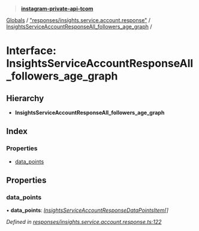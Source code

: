 > **[instagram-private-api-tcom](../README.md)**

[Globals](../README.md) / ["responses/insights.service.account.response"](../modules/_responses_insights_service_account_response_.md) / [InsightsServiceAccountResponseAll_followers_age_graph](_responses_insights_service_account_response_.insightsserviceaccountresponseall_followers_age_graph.md) /

# Interface: InsightsServiceAccountResponseAll_followers_age_graph

## Hierarchy

* **InsightsServiceAccountResponseAll_followers_age_graph**

## Index

### Properties

* [data_points](_responses_insights_service_account_response_.insightsserviceaccountresponseall_followers_age_graph.md#data_points)

## Properties

###  data_points

• **data_points**: *[InsightsServiceAccountResponseDataPointsItem](_responses_insights_service_account_response_.insightsserviceaccountresponsedatapointsitem.md)[]*

*Defined in [responses/insights.service.account.response.ts:122](https://github.com/cuonglnhust/instagram-private-api-tcom/blob/3e16058/src/responses/insights.service.account.response.ts#L122)*